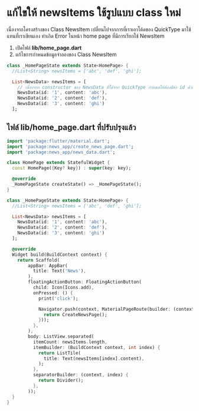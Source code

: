 
# แก้ไขให้ newsItems ใช้รูปแบบ class ใหม่

เนื่องจากโครงสร้างของ Class NewsItem เปลี่ยนไปจากการที่เราเอาโค้ดของ QuickType มาใช้แทนที่เราเขียนเอง ทำเกิด Error ในหน้า home page ที่มีการเรียกใช้ NewsItem 

1. เปิดไฟล์​ **lib/home_page.dart**
2. แก้ไขการกำหนดข้อมูลจำลองของ Class NewsItem 

```dart 
class _HomePageState extends State<HomePage> {
  //List<String> newsItems = ['abc', 'def', 'ghi'];

  List<NewsData> newsItems = [
    // เนื่องจาก constructor ของ NewsData ที่ได้จาก QuickType กำหนดให้ต้องมีค่า id ด้วย ในตัวอย่าง List ของเราเลยต้องทำตามเงื่อนไข
    NewsData(id: '1', content: 'abc'),
    NewsData(id: '2', content: 'def'),
    NewsData(id: '3', content: 'ghi')
  ];
```


## ไฟล์ lib/home_page.dart ที่ปรับปรุงแล้ว 

```dart
import 'package:flutter/material.dart';
import 'package:news_app/create_news_page.dart';
import 'package:news_app/news_data.dart';

class HomePage extends StatefulWidget {
  const HomePage({Key? key}) : super(key: key);

  @override
  _HomePageState createState() => _HomePageState();
}

class _HomePageState extends State<HomePage> {
  //List<String> newsItems = ['abc', 'def', 'ghi'];

  List<NewsData> newsItems = [
    NewsData(id: '1', content: 'abc'),
    NewsData(id: '2', content: 'def'),
    NewsData(id: '3', content: 'ghi')
  ];

  @override
  Widget build(BuildContext context) {
    return Scaffold(
        appBar: AppBar(
          title: Text('News'),
        ),
        floatingActionButton: FloatingActionButton(
          child: Icon(Icons.add),
          onPressed: () {
            print('click');

            Navigator.push(context, MaterialPageRoute(builder: (context) {
              return CreateNewsPage();
            }));
          },
        ),
        body: ListView.separated(
          itemCount: newsItems.length,
          itemBuilder: (BuildContext context, int index) {
            return ListTile(
              title: Text(newsItems[index].content),
            );
          },
          separatorBuilder: (context, index) {
            return Divider();
          },
        ));
  }
}

```
